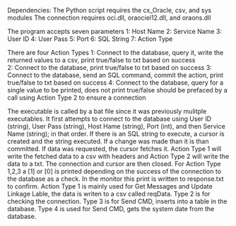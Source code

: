 Dependencies:
The Python script requires the cx_Oracle, csv, and sys modules
The connection requires oci.dll, oraociei12.dll, and oraons.dll  

The program accepts seven parameters
1: Host Name
2: Service Name
3: User ID
4: User Pass
5: Port
6: SQL String
7: Action Type

There are four Action Types
1: Connect to the database, query it, write the returned values to a csv, print true/false to txt based on success  
2: Connect to the database, print true/false to txt based on success
3: Connect to the database, send an SQL command, commit the action, print true/false to txt based on success 
4: Connect to the database, query for a single value to be printed, does not print true/false
	should be prefaced by a call using Action Type 2 to ensure a connection

The executable is called by a bat file since it was previously mulitple executables.
It first attempts to connect to the database using User ID (string), User Pass (string),
Host Hame (string), Port (int), and then Service Name (string); in that order. If there
is an SQL string to execute, a cursor is created and the string executed. If a change 
was made than it is than committed. If data was requested, the cursor fetches it. 
Action Type 1 will write the fetched data to a csv with headers and Action Type 2
will write the data to a txt. The connection and cursor are then closed. For Action
Type 1,2,3 a [1] or [0] is printed depending on the success of the connection to the
database as a check. In the monitor this print is written to response.txt to confirm.
Action Type 1 is mainly used for Get Messages and Update Linkage Lable, the data is 
writen to a csv called reqData. Type 2 is for checking the connection. Type 3 is for 
Send CMD, inserts into a table in the database. Type 4 is used for Send CMD, gets the 
system date from the database.
